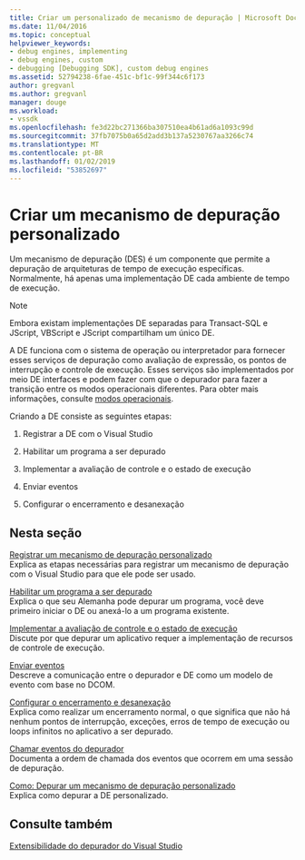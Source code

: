 ```yaml
---
title: Criar um personalizado de mecanismo de depuração | Microsoft Docs
ms.date: 11/04/2016
ms.topic: conceptual
helpviewer_keywords:
- debug engines, implementing
- debug engines, custom
- debugging [Debugging SDK], custom debug engines
ms.assetid: 52794238-6fae-451c-bf1c-99f344c6f173
author: gregvanl
ms.author: gregvanl
manager: douge
ms.workload:
- vssdk
ms.openlocfilehash: fe3d22bc271366ba307510ea4b61ad6a1093c99d
ms.sourcegitcommit: 37fb7075b0a65d2add3b137a5230767aa3266c74
ms.translationtype: MT
ms.contentlocale: pt-BR
ms.lasthandoff: 01/02/2019
ms.locfileid: "53852697"
---
```

# <a name="create-a-custom-debug-engine"></a>Criar um mecanismo de depuração personalizado
Um mecanismo de depuração (DES) é um componente que permite a depuração de arquiteturas de tempo de execução específicas. Normalmente, há apenas uma implementação DE cada ambiente de tempo de execução.  
  
> [!NOTE]
>  Embora existam implementações DE separadas para Transact-SQL e JScript, VBScript e JScript compartilham um único DE.  
  
 A DE funciona com o sistema de operação ou interpretador para fornecer esses serviços de depuração como avaliação de expressão, os pontos de interrupção e controle de execução. Esses serviços são implementados por meio DE interfaces e podem fazer com que o depurador para fazer a transição entre os modos operacionais diferentes. Para obter mais informações, consulte [modos operacionais](../../extensibility/debugger/operational-modes.md).  
  
 Criando a DE consiste as seguintes etapas:  
  
1.  Registrar a DE com o Visual Studio  
  
2.  Habilitar um programa a ser depurado  
  
3.  Implementar a avaliação de controle e o estado de execução  
  
4.  Enviar eventos  
  
5.  Configurar o encerramento e desanexação  
  
## <a name="in-this-section"></a>Nesta seção  
 [Registrar um mecanismo de depuração personalizado](../../extensibility/debugger/registering-a-custom-debug-engine.md)  
 Explica as etapas necessárias para registrar um mecanismo de depuração com o Visual Studio para que ele pode ser usado.  
  
 [Habilitar um programa a ser depurado](../../extensibility/debugger/enabling-a-program-to-be-debugged.md)  
 Explica o que seu Alemanha pode depurar um programa, você deve primeiro iniciar o DE ou anexá-lo a um programa existente.  
  
 [Implementar a avaliação de controle e o estado de execução](../../extensibility/debugger/execution-control-and-state-evaluation.md)  
 Discute por que depurar um aplicativo requer a implementação de recursos de controle de execução.  
  
 [Enviar eventos](../../extensibility/debugger/sending-events.md)  
 Descreve a comunicação entre o depurador e DE como um modelo de evento com base no DCOM.  
  
 [Configurar o encerramento e desanexação](../../extensibility/debugger/termination-and-detaching.md)  
 Explica como realizar um encerramento normal, o que significa que não há nenhum pontos de interrupção, exceções, erros de tempo de execução ou loops infinitos no aplicativo a ser depurado.  
  
 [Chamar eventos do depurador](../../extensibility/debugger/calling-debugger-events.md)  
 Documenta a ordem de chamada dos eventos que ocorrem em uma sessão de depuração.  
  
 [Como: Depurar um mecanismo de depuração personalizado](../../extensibility/debugger/how-to-debug-a-custom-debug-engine.md)  
 Explica como depurar a DE personalizado.  
  
## <a name="see-also"></a>Consulte também  
 [Extensibilidade do depurador do Visual Studio](../../extensibility/debugger/visual-studio-debugger-extensibility.md)
